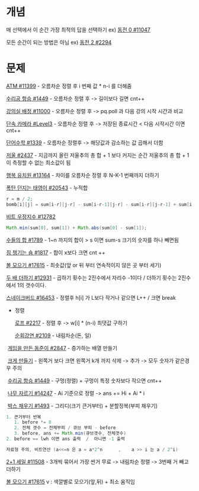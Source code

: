 # 개념

매 선택에서 이 순간 가장 최적의 답을 선택하기 	ex) [동전 0 #11047](https://www.acmicpc.net/problem/11047)

모든 순간이 되는 방법은 아님 ex) [동전 2 #2294](https://www.acmicpc.net/problem/2294)



# 문제

[ATM #11399](https://www.acmicpc.net/problem/11399) - 오름차순 정렬 후 i 번째 값 * n-i 를 더해줌

[수리공 항승 #1449](https://www.acmicpc.net/problem/1449) - 오름차순 정렬 후 -> 길이보다 길면 cnt++

[강의실 배정 #11000](https://www.acmicpc.net/problem/11000) - 오름차순 정렬 후 -> pq.poll 과 다음 강의 시작 시간과 비교

[단속 카메라 #Level3](https://programmers.co.kr/learn/courses/30/lessons/42884) - 오름차순 정렬 후 -> 저장된 종료시간 < 다음 시작시간 이면 cnt++

[단어수학 #1339](https://www.acmicpc.net/problem/1339) - 오름차순 정렬후 -> 해당값과 감소하는 값 곱해서 더함

[저울 #2437](https://www.acmicpc.net/problem/2437) -  지금까지 올린 저울추의 총 합 + 1 보다 커지는 순간 저울추의 총 합 + 1이 측정할 수 없는 최소값이 됨

[행복 유치원 #13164](https://www.acmicpc.net/problem/13164) - 차이를 오름차순 정렬 후 N-K-1 번째까지 더하기

[폭탄 던지는 태영이 #20543](https://www.acmicpc.net/problem/20543) - 누적합

```java
r = m / 2;
bomb[i][j] = sum[i-r][j-r] - sum[i-r-1][j-r] - sum[i-r][j-r-1] + sum[i-r-1][j-r-1] + bomb[i-M][j] + bomb[i][j-M] - bomb[i-M][j-M] ;
```

[비트 우정지수 #12782](https://www.acmicpc.net/problem/12782)	

```java
Math.min(sum[0], sum[1]) + Math.abs(sum[0] - sum[1]);
```

[수들의 합 #1789](https://www.acmicpc.net/problem/1789)	-  1~n 까지의 합이  > s 이면 sum-s 크기의 숫자를 하나 빼면됨

[짐 챙기는 숌 #1817](https://www.acmicpc.net/problem/1817) - 합이 x보다 크면 cnt ++

[볼 모으기 #17615](https://www.acmicpc.net/problem/17615) -  최솟값(앞 or 뒤 부터 연속적이지 않은 곳 부터 세기) 

[두 배 더하기 #12931](https://www.acmicpc.net/problem/12931) - 곱하기 횟수는 2진수에서 자리수 -1이다  /  더하기 횟수는 2진수에서 1의 갯수이다.

[스네이크버드 #16453](https://www.acmicpc.net/problem/16435) - 정렬후 h[i] 가 L보다 작거나 같으면 L++ /  크면 break

* 정렬

  [로프 #2217](https://www.acmicpc.net/problem/2217) - 정렬 후 -> w[i] * (n-i) 최댓값 구하기
  
  [순회강연 #2109](https://www.acmicpc.net/problem/2109) - 내림차순(돈, 일)

​		[게임을 만든 동준이 #2847](https://www.acmicpc.net/problem/2847) - 증가하는 배열 만들기

​		[크게 만들기](https://www.acmicpc.net/problem/2812) - 왼쪽거 보다 크면 왼쪽거 k개 까지 삭제 -> 추가 -> 모두 숫자가 같은경우 주의

​		[수리공 항승 #1449](https://www.acmicpc.net/problem/1449) - 구멍(정렬) + 구멍이 특정 숫자보다 작으면 cnt++

​		[나무 자르기 #14247](https://www.acmicpc.net/problem/14247) - Ai 기준으로 정렬 -> ans += Hi + Ai * i

​		[박스 채우기 #1493](https://www.acmicpc.net/problem/1493) - 그리디(크기 큰거부터) + 분할정복(부피 채우기)											

```java
1. 큰거부터 반복 
   1. before *= 8
   2. 전체 갯수 = 전체부피 / 큐브 부피 - before
   3. before, ans += Math.min(큐브갯수, 전체갯수)    
2. before == lwh 이면 ans 출력  /  아니면 -1 출력

자료형 주의, 비트연산 (a<<=n 은 a = a*2^n      ,    a >> i 는 a / 2^i) 
```

[2+1 세일 #11508](https://www.acmicpc.net/problem/11508) - 3개씩 묶어서 가장 싼거 무료 -> 내림차순 정렬 -> 3번째 거 빼고 더하기

[볼 모으기 #17615](https://www.acmicpc.net/problem/17615) v : 색깔별로 모으기(앞,뒤) + 최소 움직임
